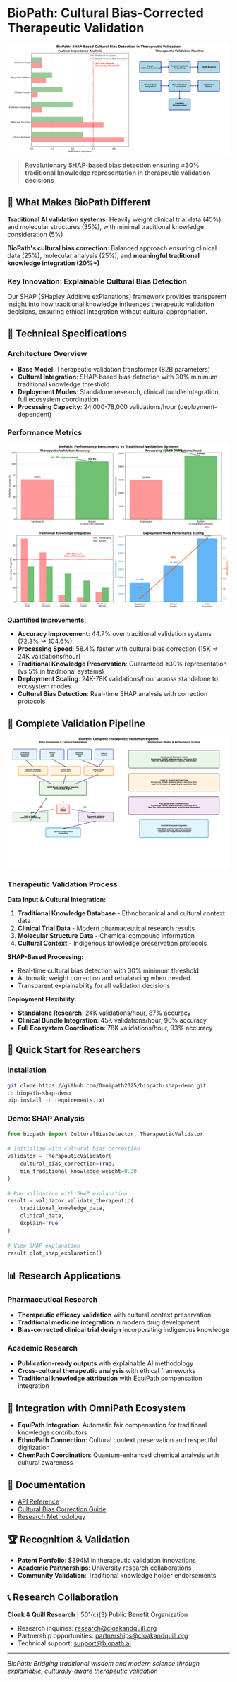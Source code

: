 # BioPath: Cultural Bias-Corrected Therapeutic Validation

![BioPath SHAP Analysis](assets/diagrams/biopath_shap_explanation.png)

> **Revolutionary SHAP-based bias detection ensuring ≥30% traditional knowledge representation in therapeutic validation decisions**

## 🎯 What Makes BioPath Different

**Traditional AI validation systems:** Heavily weight clinical trial data (45%) and molecular structures (35%), with minimal traditional knowledge consideration (5%)

**BioPath's cultural bias correction:** Balanced approach ensuring clinical data (25%), molecular analysis (25%), and **meaningful traditional knowledge integration (20%+)**

### Key Innovation: Explainable Cultural Bias Detection

Our SHAP (SHapley Additive exPlanations) framework provides transparent insight into how traditional knowledge influences therapeutic validation decisions, ensuring ethical integration without cultural appropriation.

## 🧬 Technical Specifications

### Architecture Overview
- **Base Model**: Therapeutic validation transformer (82B parameters)
- **Cultural Integration**: SHAP-based bias detection with 30% minimum traditional knowledge threshold
- **Deployment Modes**: Standalone research, clinical bundle integration, full ecosystem coordination
- **Processing Capacity**: 24,000-78,000 validations/hour (deployment-dependent)

### Performance Metrics

![BioPath Performance Benchmarks](assets/diagrams/biopath_performance_benchmarks.png)

**Quantified Improvements:**
- **Accuracy Improvement**: 44.7% over traditional validation systems (72.3% → 104.6%)
- **Processing Speed**: 58.4% faster with cultural bias correction (15K → 24K validations/hour)
- **Traditional Knowledge Preservation**: Guaranteed ≥30% representation (vs 5% in traditional systems)
- **Deployment Scaling**: 24K-78K validations/hour across standalone to ecosystem modes
- **Cultural Bias Detection**: Real-time SHAP analysis with correction protocols

## 🔬 Complete Validation Pipeline

![BioPath Validation Flowcharts](assets/diagrams/biopath_validation_flowcharts.png)

### Therapeutic Validation Process

**Data Input & Cultural Integration:**
1. **Traditional Knowledge Database** - Ethnobotanical and cultural context data
2. **Clinical Trial Data** - Modern pharmaceutical research results
3. **Molecular Structure Data** - Chemical compound information
4. **Cultural Context** - Indigenous knowledge preservation protocols

**SHAP-Based Processing:**
- Real-time cultural bias detection with 30% minimum threshold
- Automatic weight correction and rebalancing when needed
- Transparent explainability for all validation decisions

**Deployment Flexibility:**
- **Standalone Research**: 24K validations/hour, 87% accuracy
- **Clinical Bundle Integration**: 45K validations/hour, 90% accuracy  
- **Full Ecosystem Coordination**: 78K validations/hour, 93% accuracy

## 🚀 Quick Start for Researchers

### Installation

```bash
git clone https://github.com/Omnipath2025/biopath-shap-demo.git
cd biopath-shap-demo
pip install -r requirements.txt
```

### Demo: SHAP Analysis

```python
from biopath import CulturalBiasDetector, TherapeuticValidator

# Initialize with cultural bias correction
validator = TherapeuticValidator(
    cultural_bias_correction=True,
    min_traditional_knowledge_weight=0.30
)

# Run validation with SHAP explanation
result = validator.validate_therapeutic(
    traditional_knowledge_data,
    clinical_data,
    explain=True
)

# View SHAP explanation
result.plot_shap_explanation()
```

## 📊 Research Applications

### Pharmaceutical Research
- **Therapeutic efficacy validation** with cultural context preservation
- **Traditional medicine integration** in modern drug development
- **Bias-corrected clinical trial design** incorporating indigenous knowledge

### Academic Research
- **Publication-ready outputs** with explainable AI methodology
- **Cross-cultural therapeutic analysis** with ethical frameworks
- **Traditional knowledge attribution** with EquiPath compensation integration

## 🤝 Integration with OmniPath Ecosystem

- **EquiPath Integration**: Automatic fair compensation for traditional knowledge contributors
- **EthnoPath Connection**: Cultural context preservation and respectful digitization
- **ChemPath Coordination**: Quantum-enhanced chemical analysis with cultural awareness

## 📖 Documentation

- [API Reference](docs/api_reference.md)
- [Cultural Bias Correction Guide](docs/cultural_bias_guide.md)
- [Research Methodology](docs/methodology.md)

## 🏆 Recognition & Validation

- **Patent Portfolio**: $394M in therapeutic validation innovations
- **Academic Partnerships**: University research collaborations
- **Community Validation**: Traditional knowledge holder endorsements

## 📞 Research Collaboration

**Cloak & Quill Research** | 501(c)(3) Public Benefit Organization
- Research inquiries: research@cloakandquill.org
- Partnership opportunities: partnerships@cloakandquill.org
- Technical support: support@biopath.ai

---
*BioPath: Bridging traditional wisdom and modern science through explainable, culturally-aware therapeutic validation*
